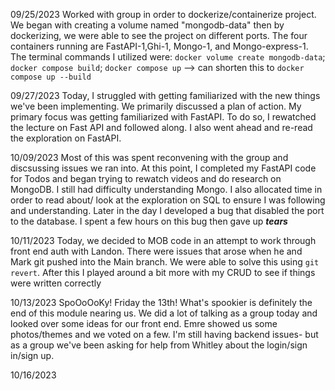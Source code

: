09/25/2023
Worked with group in order to dockerize/containerize project. We began with creating a volume named "mongodb-data" then by dockerizing, we were able to see the project on different ports. The four containers running are FastAPI-1,Ghi-1, Mongo-1, and Mongo-express-1. The terminal commands I utilized were: `docker volume create mongodb-data`; `docker compose build`; `docker compose up` --> can shorten this to `docker compose up --build`

09/27/2023
Today, I struggled with getting familiarized with the new things we've been implementing. We primarily discussed a plan of action. My primary focus was getting familiarized with FastAPI. To do so, I rewatched the lecture on Fast API and followed along. I also went ahead and re-read the exploration on FastAPI.

10/09/2023
Most of this was spent reconvening with the group and discsussing issues we ran into. At this point, I completed my FastAPI code for Todos and began trying to rewatch videos and do research on MongoDB. I still had difficulty understanding Mongo. I also allocated time in order to read about/ look at the exploration on SQL to ensure I was following and understanding. Later in the day I developed a bug that disabled the port to the database. I spent a few hours on this bug then gave up **_tears_**

10/11/2023
Today, we decided to MOB code in an attempt to work through front end auth with Landon. There were issues that arose when he and Mark git pushed into the Main branch. We were able to solve this using `git revert`. After this I played around a bit more with my CRUD to see if things were written correctly

10/13/2023
SpoOoOoKy! Friday the 13th! What's spookier is definitely the end of this module nearing us. We did a lot of talking as a group today and looked over some ideas for our front end. Emre showed us some photos/themes and we voted on a few. I'm still having backend issues- but as a group we've been asking for help from Whitley about the login/sign in/sign up.

10/16/2023

